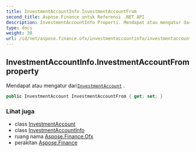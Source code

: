 ```yaml
---
title: InvestmentAccountInfo.InvestmentAccountFrom
second_title: Aspose.Finance untuk Referensi .NET API
description: InvestmentAccountInfo Properti. Mendapat atau mengatur dariInvestmentAccount .
type: docs
weight: 30
url: /id/net/aspose.finance.ofx/investmentaccountinfo/investmentaccountfrom/
---
```

## InvestmentAccountInfo.InvestmentAccountFrom property

Mendapat atau mengatur dari[`InvestmentAccount`](../../investmentaccount/) .

```csharp
public InvestmentAccount InvestmentAccountFrom { get; set; }
```

### Lihat juga

* class [InvestmentAccount](../../investmentaccount/)
* class [InvestmentAccountInfo](../)
* ruang nama [Aspose.Finance.Ofx](../../investmentaccountinfo/)
* perakitan [Aspose.Finance](../../../)


